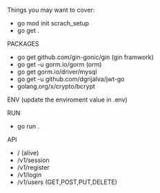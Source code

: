 Things you may want to cover:

- go mod init scrach_setup
- go get .

PACKAGES

- go get github.com/gin-gonic/gin (gin framwork)
- go get -u gorm.io/gorm (orm)
- go get gorm.io/driver/mysql
- go get -u github.com/dgrijalva/jwt-go
- golang.org/x/crypto/bcrypt

ENV (update the enviroment value in .env)

RUN

- go run .

API

- / (alive)
- /v1/session
- /v1/register
- /v1/login
- /v1/users (GET,POST,PUT,DELETE)
